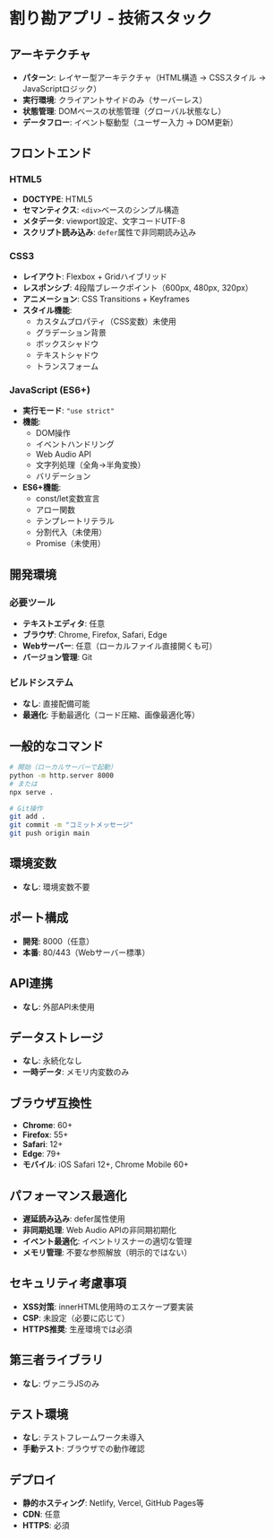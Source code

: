 # 割り勘アプリ - 技術スタック

## アーキテクチャ
- **パターン**: レイヤー型アーキテクチャ（HTML構造 → CSSスタイル → JavaScriptロジック）
- **実行環境**: クライアントサイドのみ（サーバーレス）
- **状態管理**: DOMベースの状態管理（グローバル状態なし）
- **データフロー**: イベント駆動型（ユーザー入力 → DOM更新）

## フロントエンド
### HTML5
- **DOCTYPE**: HTML5
- **セマンティクス**: `<div>`ベースのシンプル構造
- **メタデータ**: viewport設定、文字コードUTF-8
- **スクリプト読み込み**: `defer`属性で非同期読み込み

### CSS3
- **レイアウト**: Flexbox + Gridハイブリッド
- **レスポンシブ**: 4段階ブレークポイント（600px, 480px, 320px）
- **アニメーション**: CSS Transitions + Keyframes
- **スタイル機能**:
  - カスタムプロパティ（CSS変数）未使用
  - グラデーション背景
  - ボックスシャドウ
  - テキストシャドウ
  - トランスフォーム

### JavaScript (ES6+)
- **実行モード**: `"use strict"`
- **機能**:
  - DOM操作
  - イベントハンドリング
  - Web Audio API
  - 文字列処理（全角→半角変換）
  - バリデーション
- **ES6+機能**:
  - const/let変数宣言
  - アロー関数
  - テンプレートリテラル
  - 分割代入（未使用）
  - Promise（未使用）

## 開発環境
### 必要ツール
- **テキストエディタ**: 任意
- **ブラウザ**: Chrome, Firefox, Safari, Edge
- **Webサーバー**: 任意（ローカルファイル直接開くも可）
- **バージョン管理**: Git

### ビルドシステム
- **なし**: 直接配備可能
- **最適化**: 手動最適化（コード圧縮、画像最適化等）

## 一般的なコマンド
```bash
# 開始（ローカルサーバーで起動）
python -m http.server 8000
# または
npx serve .

# Git操作
git add .
git commit -m "コミットメッセージ"
git push origin main
```

## 環境変数
- **なし**: 環境変数不要

## ポート構成
- **開発**: 8000（任意）
- **本番**: 80/443（Webサーバー標準）

## API連携
- **なし**: 外部API未使用

## データストレージ
- **なし**: 永続化なし
- **一時データ**: メモリ内変数のみ

## ブラウザ互換性
- **Chrome**: 60+
- **Firefox**: 55+
- **Safari**: 12+
- **Edge**: 79+
- **モバイル**: iOS Safari 12+, Chrome Mobile 60+

## パフォーマンス最適化
- **遅延読み込み**: defer属性使用
- **非同期処理**: Web Audio APIの非同期初期化
- **イベント最適化**: イベントリスナーの適切な管理
- **メモリ管理**: 不要な参照解放（明示的ではない）

## セキュリティ考慮事項
- **XSS対策**: innerHTML使用時のエスケープ要実装
- **CSP**: 未設定（必要に応じて）
- **HTTPS推奨**: 生産環境では必須

## 第三者ライブラリ
- **なし**: ヴァニラJSのみ

## テスト環境
- **なし**: テストフレームワーク未導入
- **手動テスト**: ブラウザでの動作確認

## デプロイ
- **静的ホスティング**: Netlify, Vercel, GitHub Pages等
- **CDN**: 任意
- **HTTPS**: 必須